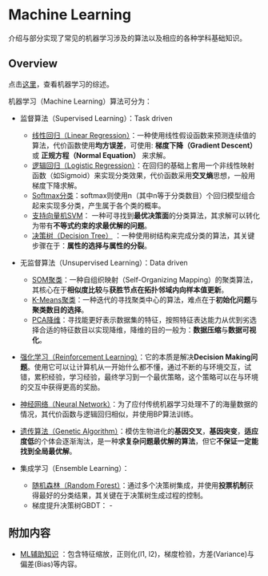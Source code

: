 # Machine Learning

介绍与部分实现了常见的机器学习涉及的算法以及相应的各种学科基础知识。

## Overview

点击[这里](./machine_learning.ipynb)，查看机器学习的综述。

机器学习（Machine Learning）算法可分为：

- 监督算法（Supervised Learning）：Task driven

  - [线性回归（Linear Regression）](./linear_regression.ipynb)：一种使用线性假设函数来预测连续值的算法，代价函数使用**均方误差**，可使用: **梯度下降（Gradient Descent）** 或 **正规方程（Normal Equation）** 来求解。
  - [逻辑回归（Logistic Regression）](./logistic_regression.ipynb)：在回归的基础上套用一个非线性映射函数（如Sigmoid）来实现分类效果，代价函数采用**交叉熵**思想，一般用梯度下降求解。
  - [Softmax分类](./softmax_classification.ipynb)：softmax则使用n（其中n等于分类数目）个回归模型组合起来实现多分类，产生属于各个类的概率。
  - [支持向量机SVM](./svm.ipynb)： 一种可寻找到**最优决策面**的分类算法，其求解可以转化为带有**不等式约束的求最优解的问题**。
  - [决策树（Decision Tree）](./decision_tree.ipynb) ：一种使用树结构来完成分类的算法，其关键步骤在于：**属性的选择与属性的分裂**。

- 无监督算法（Unsupervised Learning）：Data driven

  - [SOM聚类](./som.ipynb)：一种自组织映射（Self-Organizing Mapping）的聚类算法，其核心在于**相似度比较**与**获胜节点在拓扑邻域内向样本值更新**。
  - [K-Means聚类](./k_means.ipynb)：一种迭代的寻找聚类中心的算法，难点在于**初始化问题**与**聚类数目的选择**。
  - [PCA降维](./pca.ipynb)：寻找能更好表示数据集的特征，按照特征表达能力从优到劣选择合适的特征数目以实现降维，降维的目的一般为：**数据压缩**与**数据可视化**。
 
- [强化学习（Reinforcement Learning）](./reinforcement-learning/introduction.ipynb)：它的本质是解决**Decision Making问题**。使用它可以让计算机从一开始什么都不懂，通过不断的与环境交互，试错，累积经验，学习经验，最终学习到一个最优策略，这个策略可以在与环境的交互中获得更高的奖励。

- [神经网络（Neural Network）](./neural_network.ipynb)：为了应付传统机器学习处理不了的海量数据的情况，其代价函数与逻辑回归相似，并使用BP算法训练。

- [遗传算法（Genetic Algorithm）](./ga.ipynb)：模仿生物进化的**基因交叉**，**基因突变**，**适应度低**的个体会逐渐淘汰，是一种**求复杂问题最优解的算法**，但它**不保证一定能找到全局最优解**。

- 集成学习（Ensemble Learning）：

  - [随机森林（Random Forest）](./random_forest.ipynb)：通过多个决策树集成，并使用**投票机制**获得最好的分类结果，其关键在于决策树生成过程的控制。
  - 梯度提升决策树GBDT： -

## 附加内容

- [ML辅助知识](./ml_auxiliary.ipynb) ：包含特征缩放，正则化(l1, l2)，梯度检验，方差(Variance)与偏差(Bias)等内容。